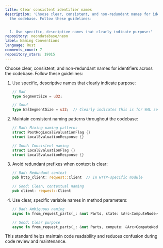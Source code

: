 ```yaml
---
title: Clear consistent identifier names
description: 'Choose clear, consistent, and non-redundant names for identifiers across
  the codebase. Follow these guidelines:


  1. Use specific, descriptive names that clearly indicate purpose:'
repository: neondatabase/neon
label: Naming Conventions
language: Rust
comments_count: 7
repository_stars: 19015
---
```


Choose clear, consistent, and non-redundant names for identifiers across the codebase. Follow these guidelines:

1. Use specific, descriptive names that clearly indicate purpose:
   ```rust
   // Bad
   type SegmentSize = u32;
   
   // Good
   type WalSegmentSize = u32;  // Clearly indicates this is for WAL segments
   ```

2. Maintain consistent naming patterns throughout the codebase:
   ```rust
   // Bad: Mixing naming patterns
   struct PostHogLocalEvaluationFlag {}
   struct LocalEvaluationResponse {}
   
   // Good: Consistent naming
   struct LocalEvaluationFlag {}
   struct LocalEvaluationResponse {}
   ```

3. Avoid redundant prefixes when context is clear:
   ```rust
   // Bad: Redundant context
   pub http_client: reqwest::Client  // In HTTP-specific module
   
   // Good: Clean, contextual naming
   pub client: reqwest::Client
   ```

4. Use clear, specific variable names in method parameters:
   ```rust
   // Bad: Ambiguous naming
   async fn from_request_parts(_: &mut Parts, state: &Arc<ComputeNode>)
   
   // Good: Clear purpose
   async fn from_request_parts(_: &mut Parts, compute: &Arc<ComputeNode>)
   ```

This standard helps maintain code readability and reduces confusion during code review and maintenance.